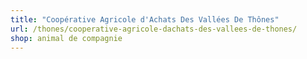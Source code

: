```yaml
---
title: "Coopérative Agricole d'Achats Des Vallées De Thônes"
url: /thones/cooperative-agricole-dachats-des-vallees-de-thones/
shop: animal de compagnie
---
```

